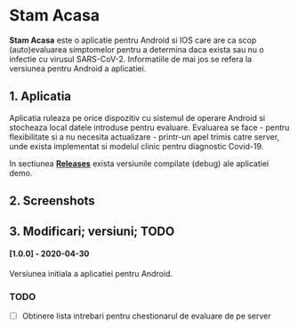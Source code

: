 # Stam Acasa

**Stam Acasa** este o aplicatie pentru Android si IOS care are ca scop (auto)evaluarea simptomelor pentru a determina 
daca exista sau nu o infectie cu virusul SARS-CoV-2. Informatiile de mai jos se refera la versiunea pentru Android a aplicatiei.


## 1. Aplicatia

Aplicatia ruleaza pe orice dispozitiv cu sistemul de operare Android si stocheaza local datele introduse pentru evaluare. Evaluarea
se face - pentru flexibilitate si a nu necesita actualizare - printr-un apel trimis catre server, unde exista implementat si modelul 
clinic pentru diagnostic Covid-19.

In sectiunea [**Releases**](https://github.com/covid-ro/stamacasa-app-android/releases) exista versiunile compilate (debug) ale 
aplicatiei demo.


## 2. Screenshots


## 3. Modificari; versiuni; TODO

#### [1.0.0] - 2020-04-30
Versiunea initiala a aplicatiei pentru Android.

### TODO
- [ ] Obtinere lista intrebari pentru chestionarul de evaluare de pe server
